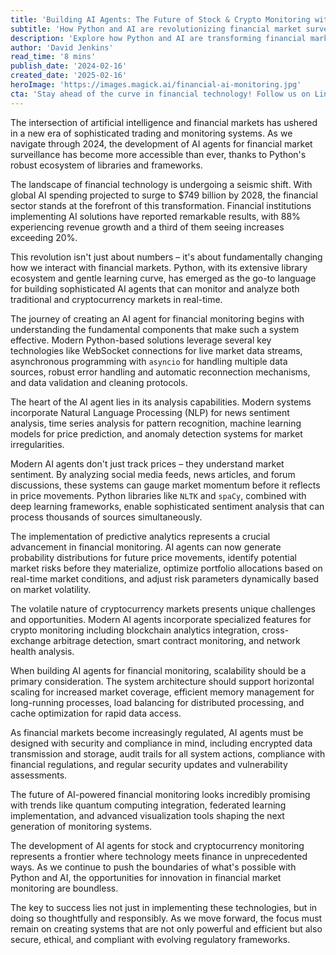 ```yaml
---
title: 'Building AI Agents: The Future of Stock & Crypto Monitoring with Python'
subtitle: 'How Python and AI are revolutionizing financial market surveillance'
description: 'Explore how Python and AI are transforming financial market monitoring, from real-time sentiment analysis to advanced predictive analytics. Learn about the key components of modern AI agents and best practices for building scalable, secure monitoring systems.'
author: 'David Jenkins'
read_time: '8 mins'
publish_date: '2024-02-16'
created_date: '2025-02-16'
heroImage: 'https://images.magick.ai/financial-ai-monitoring.jpg'
cta: 'Stay ahead of the curve in financial technology! Follow us on LinkedIn for regular updates on AI innovations in finance and expert insights on building advanced monitoring systems.'
---
```


The intersection of artificial intelligence and financial markets has ushered in a new era of sophisticated trading and monitoring systems. As we navigate through 2024, the development of AI agents for financial market surveillance has become more accessible than ever, thanks to Python's robust ecosystem of libraries and frameworks.

The landscape of financial technology is undergoing a seismic shift. With global AI spending projected to surge to $749 billion by 2028, the financial sector stands at the forefront of this transformation. Financial institutions implementing AI solutions have reported remarkable results, with 88% experiencing revenue growth and a third of them seeing increases exceeding 20%.

This revolution isn't just about numbers – it's about fundamentally changing how we interact with financial markets. Python, with its extensive library ecosystem and gentle learning curve, has emerged as the go-to language for building sophisticated AI agents that can monitor and analyze both traditional and cryptocurrency markets in real-time.

The journey of creating an AI agent for financial monitoring begins with understanding the fundamental components that make such a system effective. Modern Python-based solutions leverage several key technologies like WebSocket connections for live market data streams, asynchronous programming with `asyncio` for handling multiple data sources, robust error handling and automatic reconnection mechanisms, and data validation and cleaning protocols.

The heart of the AI agent lies in its analysis capabilities. Modern systems incorporate Natural Language Processing (NLP) for news sentiment analysis, time series analysis for pattern recognition, machine learning models for price prediction, and anomaly detection systems for market irregularities.

Modern AI agents don't just track prices – they understand market sentiment. By analyzing social media feeds, news articles, and forum discussions, these systems can gauge market momentum before it reflects in price movements. Python libraries like `NLTK` and `spaCy`, combined with deep learning frameworks, enable sophisticated sentiment analysis that can process thousands of sources simultaneously.

The implementation of predictive analytics represents a crucial advancement in financial monitoring. AI agents can now generate probability distributions for future price movements, identify potential market risks before they materialize, optimize portfolio allocations based on real-time market conditions, and adjust risk parameters dynamically based on market volatility.

The volatile nature of cryptocurrency markets presents unique challenges and opportunities. Modern AI agents incorporate specialized features for crypto monitoring including blockchain analytics integration, cross-exchange arbitrage detection, smart contract monitoring, and network health analysis.

When building AI agents for financial monitoring, scalability should be a primary consideration. The system architecture should support horizontal scaling for increased market coverage, efficient memory management for long-running processes, load balancing for distributed processing, and cache optimization for rapid data access.

As financial markets become increasingly regulated, AI agents must be designed with security and compliance in mind, including encrypted data transmission and storage, audit trails for all system actions, compliance with financial regulations, and regular security updates and vulnerability assessments.

The future of AI-powered financial monitoring looks incredibly promising with trends like quantum computing integration, federated learning implementation, and advanced visualization tools shaping the next generation of monitoring systems.

The development of AI agents for stock and cryptocurrency monitoring represents a frontier where technology meets finance in unprecedented ways. As we continue to push the boundaries of what's possible with Python and AI, the opportunities for innovation in financial market monitoring are boundless.

The key to success lies not just in implementing these technologies, but in doing so thoughtfully and responsibly. As we move forward, the focus must remain on creating systems that are not only powerful and efficient but also secure, ethical, and compliant with evolving regulatory frameworks.